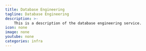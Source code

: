 ```yaml
---
title: Database Engineering
tagline: Database Engineering
description: >-
    This is a description of the database engineering service.
icon: none
image: none
youtube: none
categories: infra
---
```

